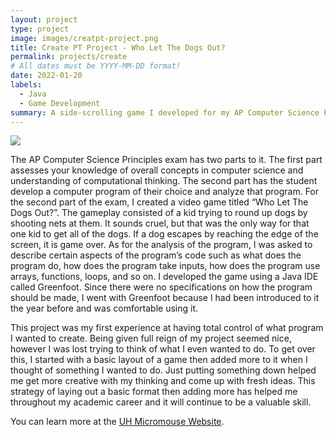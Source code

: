 ```yaml
---
layout: project
type: project
image: images/creatpt-project.png
title: Create PT Project - Who Let The Dogs Out?
permalink: projects/create
# All dates must be YYYY-MM-DD format!
date: 2022-01-20
labels:
  - Java
  - Game Development
summary: A side-scrolling game I developed for my AP Computer Science Principles exam
---
```


<img class="ui large image" src="..images/creatept-project.png">

The AP Computer Science Principles exam has two parts to it. The first part assesses your knowledge of overall concepts in computer science and understanding of computational thinking. The second part has the student develop a computer program of their choice and analyze that program. For the second part of the exam, I created a video game titled “Who Let The Dogs Out?”. The gameplay consisted of a kid trying to round up dogs by shooting nets at them. It sounds cruel, but that was the only way for that one kid to get all of the dogs. If a dog escapes by reaching the edge of the screen, it is game over. As for the analysis of the program, I was asked to describe certain aspects of the program’s code such as what does the program do, how does the program take inputs, how does the program use arrays, functions, loops, and so on. I developed the game using a Java IDE called Greenfoot. Since there were no specifications on how the program should be made, I went with Greenfoot because I had been introduced to it the year before and was comfortable using it.

This project was my first experience at having total control of what program I wanted to create. Being given full reign of my project seemed nice, however I was lost trying to think of what I even wanted to do. To get over this, I started with a basic layout of a game then added more to it when I thought of something I wanted to do. Just putting something down helped me get more creative with my thinking and come up with fresh ideas. This strategy of laying out a basic format then adding more has helped me throughout my academic career and it will continue to be a valuable skill.

You can learn more at the [UH Micromouse Website](http://www-ee.eng.hawaii.edu/~mmouse/about.html).
